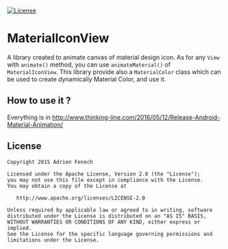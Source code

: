 [![License](https://img.shields.io/badge/license-Apache%202-blue.svg)](https://www.apache.org/licenses/LICENSE-2.0)

# MaterialIconView

A library created to animate canvas of material design icon. As for any `View` with `animate()` method, you can use  `animateMaterial()` of `MaterialIconView`.
This library provide also a `MaterialColor` class which can be used to create dynamically Material Color, and use it.

## How to use it ?

Everything is in http://www.thinking-line.com/2016/05/12/Release-Android-Material-Animation/

License
-------

    Copyright 2015 Adrien Fenech

    Licensed under the Apache License, Version 2.0 (the "License");
    you may not use this file except in compliance with the License.
    You may obtain a copy of the License at

       http://www.apache.org/licenses/LICENSE-2.0

    Unless required by applicable law or agreed to in writing, software
    distributed under the License is distributed on an "AS IS" BASIS,
    WITHOUT WARRANTIES OR CONDITIONS OF ANY KIND, either express or implied.
    See the License for the specific language governing permissions and
    limitations under the License.
